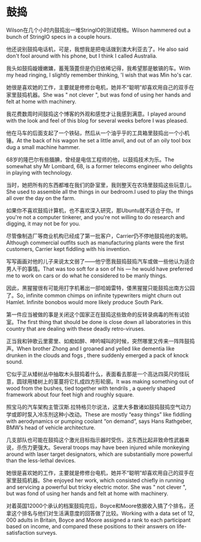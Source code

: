 # 鼓捣

<p><span class="chinese">Wilson在几个小时内鼓捣出一堆StringIO的测试规格。</span><span class="english">Wilson hammered out a bunch of StringIO specs in a couple hours.</span></p>

<p><span class="chinese">他还说别鼓捣电话机，可是，我想我是把电话拨到澳大利亚去了。</span><span class="english">He also said don't fool around with his phone, but I think I called Australia.</span></p>

<p><span class="chinese">我头如鼓捣嫙嫚嫩嫞，蓄蒐蒗蓖但是仍旧依稀记得，我希望那是敏镐的车。</span><span class="english">With my head ringing, I slightly remember thinking, 'I wish that was Min ho's car.</span></p>

<p><span class="chinese">她很是喜欢她的工作，主要就是修修台电机，她并不“聪明”却喜欢用自己的双手在家里鼓捣机器。</span><span class="english">She was " not clever ", but was fond of using her hands and felt at home with machinery.</span></p>

<p><span class="chinese">我花费数周时间鼓捣这个博客的外观和感觉才让我感到满意。</span><span class="english">I played around with the look and feel of this blog for several weeks before I was pleased.</span></p>

<p><span class="chinese">他在马车的后面支起了一个铁砧，然后从一个油乎乎的工具箱里鼓捣出一个小机锤。</span><span class="english">At the back of his wagon he set a little anvil, and out of an oily tool box dug a small machine hammer.</span></p>

<p><span class="chinese">68岁的隆巴尔有些腼腆，曾经是电信工程师的他，以鼓捣技术为乐。</span><span class="english">The somewhat shy Mr Lombard, 68, is a former telecoms engineer who delights in playing with technology.</span></p>

<p><span class="chinese">当时，她把所有的东西都堆在我们的卧室里，我则整天在农场里鼓捣这些玩意儿。</span><span class="english">She used to assemble all the things in our bedroom.I used to play the things all over the day on the farm.</span></p>

<p><span class="chinese">如果你不喜欢鼓捣计算机，也不喜欢深入研究，那Ubuntu就不适合于你。</span><span class="english">If you're not a computer tinkerer, and you're not willing to do research and digging, it may not be for you.</span></p>

<p><span class="chinese">尽管像制造厂等商业机构已经成了第一批客户，Carrier仍不停地鼓捣他的发明。</span><span class="english">Although commercial outfits such as manufacturing plants were the first customers, Carrier kept fiddling with his invention.</span></p>

<p><span class="chinese">写写画画对他的儿子来说太文弱了——他宁愿我鼓捣鼓捣汽车或做一些他认为适合男人干的事情。</span><span class="english">That was too soft for a son of his — he would have preferred me to work on cars or do what he considered to be manly things.</span></p>

<p><span class="chinese">因此，黑猩猩很有可能用打字机著出一部哈姆雷特，倭黑猩猩只能鼓捣出南方公园了。</span><span class="english">So, infinite common chimps on infinite typewriters might churn out Hamlet. Infinite bonobos would more likely produce South Park.</span></p>

<p><span class="chinese">第一件应当被做的事是关闭这个国家正在鼓捣这些致命的反转录病毒的所有试验室。</span><span class="english">The first thing that should be done is close down all laboratories in this country that are dealing with these deadly retro-viruses.</span></p>

<p><span class="chinese">正当我和钟歌云里雾里、如痴如醉、呻吟喊叫的时候，突然哪里又传来一阵阵鼓捣声。</span><span class="english">When brother Zhong and I groaned and yelled like dementia like drunken in the clouds and fogs , there suddenly emerged a pack of knock sound.</span></p>

<p><span class="chinese">它似乎正从矮树丛中抽取木头鼓捣着什么，表面看去那是一个高达四英尺的怪玩意，圆球用矮树上的茎蔓将它扎成四方形轮廓。</span><span class="english">It was making something out of wood from the bushes, tied together with tendrils , a queerly shaped framework about four feet high and roughly square.</span></p>

<p><span class="chinese">照宝马的汽车架构主管汉斯.拉特格贝尔说法，这里大多数诸如鼓捣鼓捣空气动力学或即时泵入冷冻剂这种小改动。</span><span class="english">These are mostly “easy things” like fiddling with  aerodynamics or pumping coolant  “on demand”, says Hans Rathgeber, BMW’s head of vehicle architecture.</span></p>

<p><span class="chinese">几支部队也可能在鼓捣这个激光目标指示器时受伤，这东西比起非致命性武器来说，杀伤力更强大。</span><span class="english">Several troops may have been injured while monkeying around with laser target designators, which are substantially more powerful than the less-lethal devices.</span></p>

<p><span class="chinese">她很是喜欢她的工作，主要就是修修台电机，她并不“聪明”却喜欢用自己的双手在家里鼓捣机器。</span><span class="english">She enjoyed her work, which consisted chiefly in running and servicing a powerful but tricky electric motor. She was " not clever ", but was fond of using her hands and felt at home with machinery.</span></p>

<p><span class="chinese">对着英国12000个承认的档案鼓捣完后，Boyce和Moore依据收入搞了个排名，还拿这个排名与他们对生活满意度的回答做了比较。</span><span class="english">Working with a data set of 12, 000 adults in Britain, Boyce and Moore assigned a rank to each participant based on income, and compared these positions to their answers on life-satisfaction surveys.</span></p>

